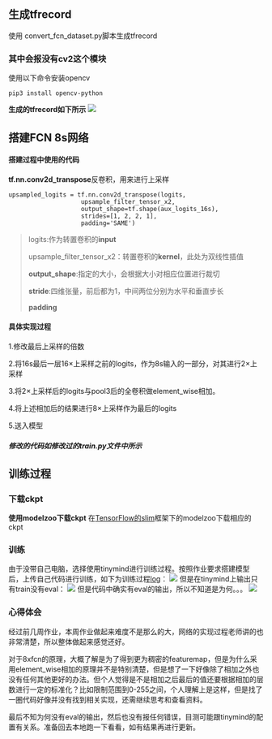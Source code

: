 ## 生成tfrecord
使用 convert_fcn_dataset.py脚本生成tfrecord

### 其中会报没有cv2这个模块
使用以下命令安装opencv 
```
pip3 install opencv-python
```
**生成的tfrecord如下所示**
 ![](https://i.imgur.com/9uTajqU.png)


## 搭建FCN 8s网络
#### 搭建过程中使用的代码
**tf.nn.conv2d_transpose**反卷积，用来进行上采样
```
upsampled_logits = tf.nn.conv2d_transpose(logits, 
					upsample_filter_tensor_x2,
					output_shape=tf.shape(aux_logits_16s),
					strides=[1, 2, 2, 1],
					padding='SAME')
```

>logits:作为转置卷积的**input**
>
>upsample_filter_tensor_x2：转置卷积的**kernel**，此处为双线性插值
>
>**output_shape**:指定的大小，会根据大小对相应位置进行裁切
>
>**stride**:四维张量，前后都为1，中间两位分别为水平和垂直步长
>
>**padding**

#### 具体实现过程
1.修改最后上采样的倍数

2.将16s最后一层16×上采样之前的logits，作为8s输入的一部分，对其进行2×上采样

3.将2×上采样后的logits与pool3后的全卷积做element_wise相加。

4.将上述相加后的结果进行8×上采样作为最后的logits

5.送入模型
##### 修改的代码如修改过的train.py文件中所示
## 训练过程
### 下载ckpt
**使用modelzoo下载ckpt**
在[TensorFlow的slim](https://github.com/tensorflow/models/tree/master/research/slim)框架下的modelzoo下载相应的ckpt
### 训练
由于没带自己电脑，选择使用tinymind进行训练过程。按照作业要求搭建模型后，上传自己代码进行训练，如下为训练过程[log](https://www.tinymind.com/executions/jgwjpcdp)：
![](https://i.imgur.com/wzaU0tG.png)
但是在tinymind上输出只有train没有eval：
![](https://i.imgur.com/uVi4bD3.png)
但是代码中确实有eval的输出，所以不知道是为何。。。
![](https://i.imgur.com/vneWIBk.png)


### 心得体会
经过前几周作业，本周作业做起来难度不是那么的大，网络的实现过程老师讲的也非常清楚，所以整体做起来感觉还好。

对于8xfcn的原理，大概了解是为了得到更为稠密的featuremap，但是为什么采用element_wise相加的原理并不是特别清楚，但是想了一下好像除了相加之外也没有任何其他更好的办法。但个人觉得是不是相加之后最后的值还要根据相加的层数进行一定的标准化？比如限制范围到0-255之间，个人理解上是这样，但是找了一圈代码好像并没有找到相关实现，还需继续思考和查看资料。

最后不知为何没有eval的输出，然后也没有报任何错误，目测可能跟tinymind的配置有关系。准备回去本地跑一下看看，如有结果再进行更新。